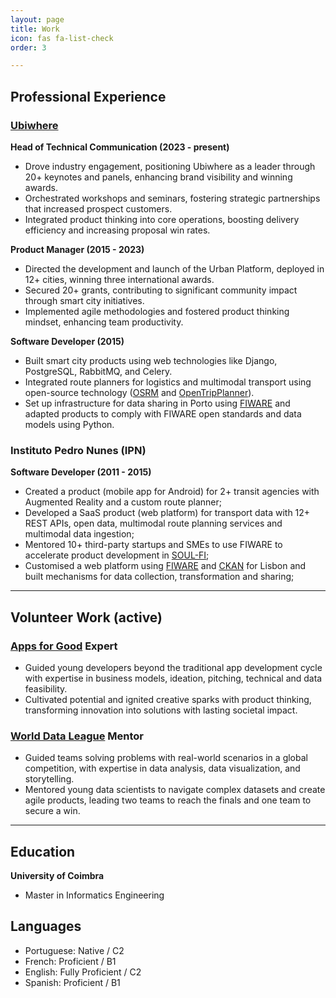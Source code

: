 ```yaml
---
layout: page
title: Work
icon: fas fa-list-check
order: 3

---
```


## Professional Experience

### [Ubiwhere](https://ubiwhere.com/)
**Head of Technical Communication (2023 - present)**
- Drove industry engagement, positioning Ubiwhere as a leader through 20+ keynotes and panels, enhancing brand visibility and winning awards.
- Orchestrated workshops and seminars, fostering strategic partnerships that increased prospect customers.
- Integrated product thinking into core operations, boosting delivery efficiency and increasing proposal win rates.

**Product Manager (2015 - 2023)**
- Directed the development and launch of the Urban Platform, deployed in 12+ cities, winning three international awards.
- Secured 20+ grants, contributing to significant community impact through smart city initiatives.
- Implemented agile methodologies and fostered product thinking mindset, enhancing team productivity.

**Software Developer (2015)**
- Built smart city products using web technologies like Django, PostgreSQL, RabbitMQ, and Celery.
- Integrated route planners for logistics and multimodal transport using open-source technology ([OSRM](https://project-osrm.org/) and [OpenTripPlanner](https://www.opentripplanner.org/)).
- Set up infrastructure for data sharing in Porto using [FIWARE](https://www.fiware.org/) and adapted products to comply with FIWARE open standards and data models using Python.


### Instituto Pedro Nunes (IPN)
**Software Developer (2011 - 2015)**
- Created a product (mobile app for Android) for 2+ transit agencies with Augmented Reality and a custom route planner;
- Developed a SaaS product (web platform) for transport data with 12+ REST APIs, open data, multimodal route planning services and multimodal data ingestion;
- Mentored 10+ third-party startups and SMEs to use FIWARE to accelerate product development in [SOUL-FI](https://www.f6s.com/fiware-soul-fi/about);
- Customised a web platform using [FIWARE](https://www.fiware.org/) and [CKAN](https://ckan.org/) for Lisbon and built mechanisms for data collection, transformation and sharing;
---

## Volunteer Work (active)

### [Apps for Good](https://appsforgood.org.pt/) Expert
- Guided young developers beyond the traditional app development cycle with expertise in business models, ideation, pitching, technical and data feasibility.
- Cultivated potential and ignited creative sparks with product thinking, transforming innovation into solutions with lasting societal impact.

### [World Data League](https://www.worlddataleague.com/) Mentor

- Guided teams solving problems with real-world scenarios in a global competition, with expertise in data analysis, data visualization, and storytelling.
- Mentored young data scientists to navigate complex datasets and create agile products, leading two teams to reach the finals and one team to secure a win.

---

## Education

**University of Coimbra**
- Master in Informatics Engineering

## Languages

- Portuguese: Native / C2
- French: Proficient / B1
- English: Fully Proficient / C2
- Spanish: Proficient / B1